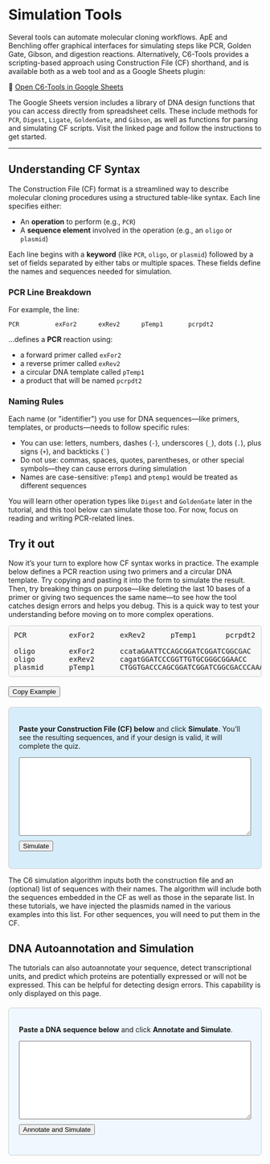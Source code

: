 <script src="https://unpkg.com/seqviz"></script>
<script src="https://cdn.jsdelivr.net/npm/c6-sim@1.0.11/dist/c6-sim.min.js"></script>

# Simulation Tools

Several tools can automate molecular cloning workflows. ApE and Benchling offer graphical interfaces for simulating steps like PCR, Golden Gate, Gibson, and digestion reactions. Alternatively, C6-Tools provides a scripting-based approach using Construction File (CF) shorthand, and is available both as a web tool and as a Google Sheets plugin:

🔗 [Open C6-Tools in Google Sheets](https://docs.google.com/spreadsheets/d/1WATXfGTY0VgpDDVf2EDKTBbBRSOQa_rFcOwFp1GsBjU/edit?usp=sharing)

The Google Sheets version includes a library of DNA design functions that you can access directly from spreadsheet cells. These include methods for `PCR`, `Digest`, `Ligate`, `GoldenGate`, and `Gibson`, as well as functions for parsing and simulating CF scripts. Visit the linked page and follow the instructions to get started.


--- 


## Understanding CF Syntax

The Construction File (CF) format is a streamlined way to describe molecular cloning procedures using a structured table-like syntax. Each line specifies either:

- An **operation** to perform (e.g., `PCR`)
- A **sequence element** involved in the operation (e.g., an `oligo` or `plasmid`)

Each line begins with a **keyword** (like `PCR`, `oligo`, or `plasmid`) followed by a set of fields separated by either tabs or multiple spaces. These fields define the names and sequences needed for simulation.

### PCR Line Breakdown

For example, the line:

```
PCR          exFor2      exRev2      pTemp1       pcrpdt2
```

...defines a **PCR** reaction using:

- a forward primer called `exFor2`
- a reverse primer called `exRev2`
- a circular DNA template called `pTemp1`
- a product that will be named `pcrpdt2`

### Naming Rules

Each name (or "identifier") you use for DNA sequences—like primers, templates, or products—needs to follow specific rules:

- You can use: letters, numbers, dashes (`-`), underscores (`_`), dots (`.`), plus signs (`+`), and backticks (<code>`</code>)
- Do not use: commas, spaces, quotes, parentheses, or other special symbols—they can cause errors during simulation
- Names are case-sensitive: `pTemp1` and `ptemp1` would be treated as different sequences

You will learn other operation types like `Digest` and `GoldenGate` later in the tutorial, and this tool below can simulate those too.  For now, focus on reading and writing PCR-related lines.

## Try it out

Now it’s your turn to explore how CF syntax works in practice. The example below defines a PCR reaction using two primers and a circular DNA template. Try copying and pasting it into the form to simulate the result. Then, try breaking things on purpose—like deleting the last 10 bases of a primer or giving two sequences the same name—to see how the tool catches design errors and helps you debug. This is a quick way to test your understanding before moving on to more complex operations.

<pre id="cf_quiz_example" style="background:#f8f8f8; border:1px solid #ccc; padding:10px; border-radius:4px; overflow-x:auto; white-space:pre;">PCR          exFor2      exRev2      pTemp1       pcrpdt2

oligo        exFor2      ccataGAATTCCAGCGGATCGGATCGGCGAC
oligo        exRev2      cagatGGATCCCGGTTGTGCGGGCGGAACC
plasmid      pTemp1      CTGGTGACCCAGCGGATCGGATCGGCGACCCAAAGCGCCTGGTTCCGCCCGCACAACCGCGA</pre>
<button onclick="navigator.clipboard.writeText(document.getElementById('cf_quiz_example').innerText)" style="margin-top:5px;">Copy Example</button>


<form id="cf_quiz_form" style="background-color:#d8edfa; padding:20px; border:1px solid #ccc; border-radius:6px; margin-top:20px;">
  <p><strong>Paste your Construction File (CF) below</strong> and click <strong>Simulate</strong>. You’ll see the resulting sequences, and if your design is valid, it will complete the quiz.</p>
  <textarea id="cf_quiz_input" rows="10" style="width:100%; font-family:monospace;"></textarea>
  <br>
  <button type="button" id="cf_quiz_btn" style="margin-top:10px;">Simulate</button>
  <p id="cf_quiz_result" style="margin-top: 10px; font-weight:bold;"></p>
</form>

<script>
  document.getElementById("cf_quiz_btn").addEventListener("click", function () {
    const input = document.getElementById("cf_quiz_input").value.trim();
    const resultP = document.getElementById("cf_quiz_result");
    resultP.innerHTML = "";

    try {
      if (!C6 || typeof C6.parseCF !== "function") {
        throw new Error("C6 tools not loaded. Please ensure C6 is available.");
      }

      // Inject sequences for simulation as Polynucleotide objects
      const injections = "";

      const cf = C6.parseCF(input + injections);
      // Check for at least one gibson step in cf.steps
      const hasGibson = Array.isArray(cf.steps) && cf.steps.some(step => step.operation?.toLowerCase() === "gibson");
      console.log(cf)
      const results = C6.simCF(cf);

      if (typeof window.progressManager !== "undefined") {
        window.progressManager.addCompletion("simulation_tools_q1", "correct");
      }

      // Format and display output products table
      let outputHTML = "<p style='color:green; font-weight:bold;'>✅ Simulation successful!</p>";
      outputHTML += "<table style='width:100%; border-collapse:collapse;'><thead><tr><th style='border-bottom:1px solid #ccc; text-align:left;'>Name</th><th style='border-bottom:1px solid #ccc; text-align:left;'>Sequence</th></tr></thead><tbody>";

      results.forEach(row => {
        if (Array.isArray(row) && row.length >= 2) {
          const name = row[0];
          const seq = row[1].sequence;
          outputHTML += `<tr><td style="padding:4px 8px; border-bottom:1px solid #eee;">${name}</td><td style="padding:4px 8px; border-bottom:1px solid #eee; font-family:monospace;">${seq}</td></tr>`;
        }
      });

      outputHTML += "</tbody></table>";

      if (!Array.isArray(results) || results.length === 0) {
        resultP.innerHTML = "❌ No simulation steps returned. Please check your input.";
        return;
      }

      resultP.innerHTML = outputHTML;
    } catch (err) {
      resultP.innerHTML = `<span style="color:red;">❌ Error: ${err.message}</span>`;
    }
  });
</script>

The C6 simulation algorithm inputs both the construction file and an (optional) list of sequences with their names. The algorithm will include both the sequences embedded in the CF as well as those in the separate list. In these tutorials, we have injected the plasmids named in the various examples into this list.  For other sequences, you will need to put them in the CF.


## DNA Autoannotation and Simulation

The tutorials can also autoannotate your sequence, detect transcriptional units, and predict which proteins are potentially expressed or will not be expressed.  This can be helpful for detecting design errors.  This capability is only displayed on this page.

<form id="autoannotation_form" style="background-color:#f0f8ff; padding:20px; border:1px solid #ccc; border-radius:6px; margin-top:20px;">
  <p><strong>Paste a DNA sequence below</strong> and click <strong>Annotate and Simulate</strong>.</p>
  <textarea id="dna_input" rows="10" style="width:100%; font-family:monospace;"></textarea>
  <br>
  <button type="button" id="annotate_btn" style="margin-top:10px;">Annotate and Simulate</button>
  <div id="annotation_output" style="margin-top: 20px;"></div>
</form>

<script>
window.addEventListener("load", function() {
  let features = [];
  let dnaInput = "";
  document.getElementById("annotate_btn").addEventListener("click", function () {
    dnaInput = document.getElementById("dna_input").value.trim();
    const outputDiv = document.getElementById("annotation_output");
    outputDiv.innerHTML = "";

    try {
      if (!C6 || typeof C6.annotateSequence !== "function") {
        throw new Error("C6 tools not loaded. Please ensure C6 is available.");
      }

      features = C6.annotateSequence(dnaInput);
      const tus = C6.inferTranscriptionalUnits(features);
      const expressed = C6.inferExpressedProteins(tus);
      const nonExpressed = C6.findNonExpressedCDS(features, expressed);

      let html = "<h3>Detected Features</h3><ul>";
      features.forEach(f => {
        html += `<li>${f.label} (${f.type}) at ${f.start}-${f.end}</li>`;
      });
      html += "</ul>";

      html += "<h3>Detected Transcriptional Units</h3>";
      html += "<table style='width:100%; border-collapse:collapse;'><thead><tr>";
      html += "<th>Promoter</th><th>Start</th><th>End</th><th>Terminator</th><th>Features</th>";
      html += "</tr></thead><tbody>";

      tus.forEach((tu) => {
        const featuresList = tu.features.map(f => `${f.label} (${f.type})`).join(", ");
        html += `<tr>
          <td style="padding:4px 8px;">${tu.promoter ? tu.promoter.label : "(none)"}</td>
          <td style="padding:4px 8px;">${tu.start}</td>
          <td style="padding:4px 8px;">${tu.end}</td>
          <td style="padding:4px 8px;">${tu.terminator ? tu.terminator.label : "(none)"}</td>
          <td style="padding:4px 8px;">${featuresList}</td>
        </tr>`;
      });

      html += "</tbody></table>";

      html += "<h3>Expressed Proteins</h3><ul>";
      expressed.forEach(p => {
        html += `<li>${p.label}</li>`;
      });
      html += "</ul>";

      html += "<h3>Non-Expressed CDS</h3><ul>";
      nonExpressed.forEach(p => {
        html += `<li>${p.label}</li>`;
      });
      html += "</ul>";

      outputDiv.innerHTML = html;

      outputDiv.innerHTML += `
        <h3>Sequence Visualization</h3>
        <div id="seqviz_viewer" style="margin-top:1em;"></div>
      `;

    } catch (err) {
      outputDiv.innerHTML = `<span style="color:red;">❌ Error: ${err.message}</span>`;
      return;
    }

    waitForSeqViz(() => {
      const annotations = [];
      const primers = [];

      features.forEach(f => {
        const cleanType = f.type.toLowerCase();
        const featureData = {
          name: f.label,
          start: f.start,
          end: f.end,
          color: f.color || "gray",
          direction: f.strand || 1
        };

        if (["promoter", "terminator", "rbs", "operator", "enhancer", "silencer", "riboswitch", "insulator", "polyA_signal", "kozak"].includes(cleanType)) {
          annotations.push(featureData);
        } else if (["primer_bind", "oligo"].includes(cleanType)) {
          primers.push(featureData);
        } else {
          annotations.push(featureData);
        }
      });

      seqviz
        .Viewer("seqviz_viewer", {
          name: "Annotated Sequence",
          seq: dnaInput,
          annotations: annotations,
          primers: primers,
          translations: [],
          viewer: "linear",
          showComplement: true,
          showIndex: true,
          style: { height: "420px", width: "100%" }
        })
        .render();
    });
  });

  function waitForSeqViz(callback) {
    if (typeof seqviz !== "undefined" && seqviz.Viewer) {
      callback();
    } else {
      setTimeout(() => waitForSeqViz(callback), 50);
    }
  }
});
</script>